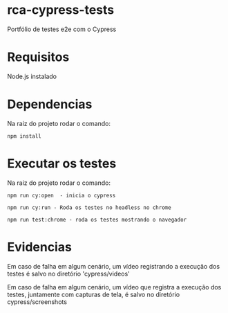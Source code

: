# rca-cypress-tests
Portfólio de testes e2e com o Cypress 

# Requisitos
Node.js instalado

# Dependencias
Na raiz do projeto rodar o comando: 

    npm install 

# Executar os testes

Na raiz do projeto rodar o comando: 

    npm run cy:open  - inicia o cypress

    npm run cy:run - Roda os testes no headless no chrome 

    npm run test:chrome - roda os testes mostrando o navegador

# Evidencias 

Em caso de falha em algum cenário, um vídeo registrando a execução dos testes é salvo no diretório 'cypress/videos'

Em caso de falha em algum cenário, um vídeo que registra a execução dos testes, juntamente com capturas de tela, é salvo no diretório cypress/screenshots